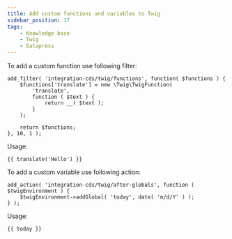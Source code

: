 ```yaml
---
title: Add custom functions and variables to Twig
sidebar_position: 17
tags:
    - Knowledge base
    - Twig
    - Datapress
---
```


To add a custom function use following filter:

```
add_filter( 'integration-cds/twig/functions', function( $functions ) {
    $functions['translate'] = new \Twig\TwigFunction(
        'translate',
        function ( $text ) {
            return __( $text );
        }
    );

    return $functions;
}, 10, 1 );
```

Usage:

```
{{ translate('Hello') }}
```

To add a custom variable use following action:

```
add_action( 'integration-cds/twig/after-globals', function ( $twigEnvironment ) {
    $twigEnvironment->addGlobal( 'today', date( 'm/d/Y' ) );
} );
```

Usage:

```
{{ today }}
```
